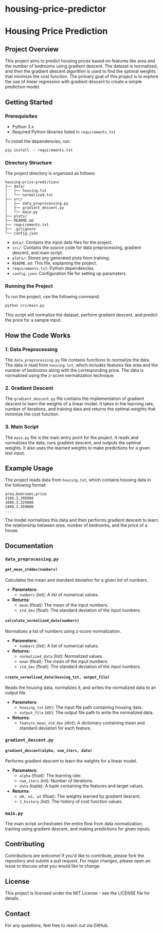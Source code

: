 # housing-price-predictor

# Housing Price Prediction

## Project Overview

This project aims to predict housing prices based on features like area and the number of bedrooms using gradient descent. The dataset is normalized, and then the gradient descent algorithm is used to find the optimal weights that minimize the cost function. The primary goal of this project is to explore the use of linear regression with gradient descent to create a simple prediction model.

## Getting Started

### Prerequisites

- Python 3.x
- Required Python libraries listed in `requirements.txt`

To install the dependencies, run:

```bash
pip install -r requirements.txt
```

### Directory Structure

The project directory is organized as follows:

```
housing-price-prediction/
├── data/
│   ├── housing.txt
│   └── normalized.txt
├── src/
│   ├── data_preprocessing.py
│   ├── gradient_descent.py
│   └── main.py
├── plots/
├── README.md
├── requirements.txt
├── .gitignore
└── config.json
```

- `data/`: Contains the input data files for the project.
- `src/`: Contains the source code for data preprocessing, gradient descent, and main script.
- `plots/`: Stores any generated plots from training.
- `README.md`: This file, explaining the project.
- `requirements.txt`: Python dependencies.
- `config.json`: Configuration file for setting up parameters.

### Running the Project

To run the project, use the following command:

```bash
python src/main.py
```

This script will normalize the dataset, perform gradient descent, and predict the price for a sample input.

## How the Code Works

### 1. Data Preprocessing

The `data_preprocessing.py` file contains functions to normalize the data. The data is read from `housing.txt`, which includes features like area and the number of bedrooms along with the corresponding price. The data is normalized using the z-score normalization technique.

### 2. Gradient Descent

The `gradient_descent.py` file contains the implementation of gradient descent to learn the weights of a linear model. It takes in the learning rate, number of iterations, and training data and returns the optimal weights that minimize the cost function.

### 3. Main Script

The `main.py` file is the main entry point for the project. It reads and normalizes the data, runs gradient descent, and outputs the optimal weights. It also uses the learned weights to make predictions for a given test input.

## Example Usage

The project reads data from `housing.txt`, which contains housing data in the following format:

```
area,bedrooms,price
2104,3,399900
1600,3,329900
2400,3,369000
...
```

The model normalizes this data and then performs gradient descent to learn the relationship between area, number of bedrooms, and the price of a house.

## Documentation

### `data_preprocessing.py`

#### `get_mean_stddev(numbers)`

Calculates the mean and standard deviation for a given list of numbers.

- **Parameters**:
  - `numbers` (list): A list of numerical values.
- **Returns**:
  - `mean` (float): The mean of the input numbers.
  - `std_dev` (float): The standard deviation of the input numbers.

#### `calculate_normalized_data(numbers)`

Normalizes a list of numbers using z-score normalization.

- **Parameters**:
  - `numbers` (list): A list of numerical values.
- **Returns**:
  - `normalized_data` (list): Normalized values.
  - `mean` (float): The mean of the input numbers.
  - `std_dev` (float): The standard deviation of the input numbers.

#### `create_normalized_data(housing_txt, output_file)`

Reads the housing data, normalizes it, and writes the normalized data to an output file.

- **Parameters**:
  - `housing_txt` (str): The input file path containing housing data.
  - `output_file` (str): The output file path to write the normalized data.
- **Returns**:
  - `feature_mean_std_dev` (dict): A dictionary containing mean and standard deviation for each feature.

### `gradient_descent.py`

#### `gradient_descent(alpha, num_iters, data)`

Performs gradient descent to learn the weights for a linear model.

- **Parameters**:
  - `alpha` (float): The learning rate.
  - `num_iters` (int): Number of iterations.
  - `data` (tuple): A tuple containing the features and target values.
- **Returns**:
  - `w0, w1, w2` (float): The weights learned by gradient descent.
  - `J_history` (list): The history of cost function values.

### `main.py`

The main script orchestrates the entire flow from data normalization, training using gradient descent, and making predictions for given inputs.

## Contributing

Contributions are welcome! If you'd like to contribute, please fork the repository and submit a pull request. For major changes, please open an issue to discuss what you would like to change.

## License

This project is licensed under the MIT License - see the LICENSE file for details.

## Contact

For any questions, feel free to reach out via GitHub.

